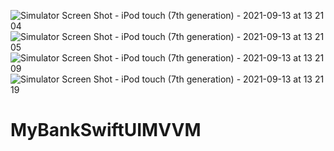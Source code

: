 ![Simulator Screen Shot - iPod touch (7th generation) - 2021-09-13 at 13 21 04](https://user-images.githubusercontent.com/10805452/133040774-74d37bce-7268-4953-8bc2-4b680d2b96b3.png)
![Simulator Screen Shot - iPod touch (7th generation) - 2021-09-13 at 13 21 05](https://user-images.githubusercontent.com/10805452/133040789-3883c3e3-9099-4778-a0f6-1b719633965b.png)
![Simulator Screen Shot - iPod touch (7th generation) - 2021-09-13 at 13 21 09](https://user-images.githubusercontent.com/10805452/133040794-39149dfe-1286-4c48-9d5e-65b22fc8c95c.png)
![Simulator Screen Shot - iPod touch (7th generation) - 2021-09-13 at 13 21 19](https://user-images.githubusercontent.com/10805452/133040812-8253a64c-1bc4-4b78-874d-f35573b65721.png)
# MyBankSwiftUIMVVM
